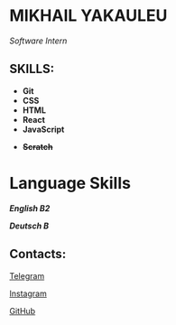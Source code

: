 # MIKHAIL YAKAULEU

_Software Intern_

## SKILLS:

- **Git**
- **CSS**
- **HTML**
- **React**
- **JavaScript**

* **~~Scratch~~**

# Language Skills

**_English В2_**

**_Deutsch B_**

## Contacts:

[Telegram](https://t.me/cyclnt)

[Instagram](https://instagram.com/cyclnt)

[GitHub](https://github.com/cyclnt)
